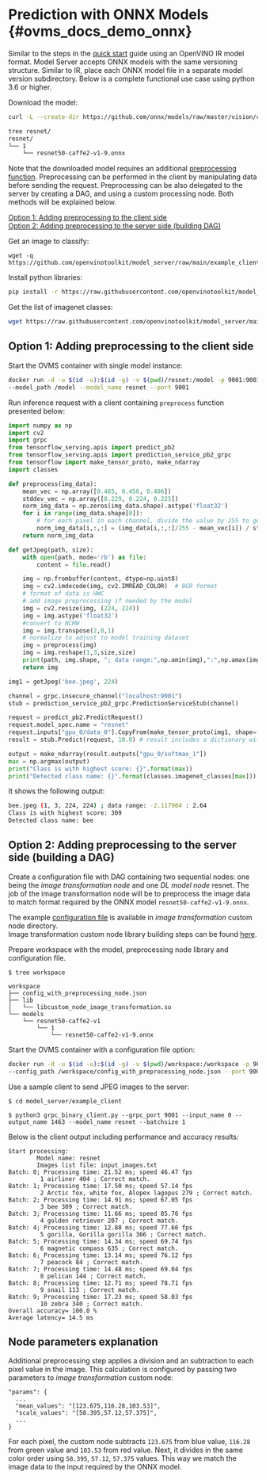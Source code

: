 # Prediction with ONNX Models {#ovms_docs_demo_onnx}

Similar to the steps in the [quick start](ovms_quickstart.md) guide using an OpenVINO IR model format. Model Server accepts ONNX models with the same versioning structure. Similar to IR, place each ONNX model file in a separate model version subdirectory.
Below is a complete functional use case using python 3.6 or higher.

Download the model:
```bash
curl -L --create-dir https://github.com/onnx/models/raw/master/vision/classification/resnet/model/resnet50-caffe2-v1-9.onnx -o resnet/1/resnet50-caffe2-v1-9.onnx
```
```bash
tree resnet/
resnet/
└── 1
    └── resnet50-caffe2-v1-9.onnx
```
Note that the downloaded model requires an additional [preprocessing function](https://github.com/onnx/models/tree/master/vision/classification/resnet#preprocessing). Preprocessing can be performed in the client by manipulating data before sending the request. Preprocessing can be also delegated to the server by creating a DAG, and using a custom processing node. Both methods will be explained below.

<a href="#client-side">Option 1: Adding preprocessing to the client side</a>  
<a href="#server-side">Option 2: Adding preprocessing to the server side (building DAG)</a>

Get an image to classify:
```
wget -q https://github.com/openvinotoolkit/model_server/raw/main/example_client/images/bee.jpeg
```
Install python libraries:
```bash
pip install -r https://raw.githubusercontent.com/openvinotoolkit/model_server/main/example_client/client_requirements.txt
```
Get the list of imagenet classes:
```bash
wget https://raw.githubusercontent.com/openvinotoolkit/model_server/main/example_client/classes.py
```

## Option 1: Adding preprocessing to the client side <a name="client-side"></a>

Start the OVMS container with single model instance:
```bash
docker run -d -u $(id -u):$(id -g) -v $(pwd)/resnet:/model -p 9001:9001 openvino/model_server:latest \
--model_path /model --model_name resnet --port 9001
```

Run inference request with a client containing `preprocess` function presented below:
```python
import numpy as np
import cv2
import grpc
from tensorflow_serving.apis import predict_pb2
from tensorflow_serving.apis import prediction_service_pb2_grpc
from tensorflow import make_tensor_proto, make_ndarray
import classes

def preprocess(img_data):
    mean_vec = np.array([0.485, 0.456, 0.406])
    stddev_vec = np.array([0.229, 0.224, 0.225])
    norm_img_data = np.zeros(img_data.shape).astype('float32')
    for i in range(img_data.shape[0]):
        # for each pixel in each channel, divide the value by 255 to get value between [0, 1] and then normalize
        norm_img_data[i,:,:] = (img_data[i,:,:]/255 - mean_vec[i]) / stddev_vec[i]
    return norm_img_data

def getJpeg(path, size):
    with open(path, mode='rb') as file:
        content = file.read()

    img = np.frombuffer(content, dtype=np.uint8)
    img = cv2.imdecode(img, cv2.IMREAD_COLOR)  # BGR format
    # format of data is HWC
    # add image preprocessing if needed by the model
    img = cv2.resize(img, (224, 224))
    img = img.astype('float32')
    #convert to NCHW
    img = img.transpose(2,0,1)
    # normalize to adjust to model training dataset
    img = preprocess(img)
    img = img.reshape(1,3,size,size)
    print(path, img.shape, "; data range:",np.amin(img),":",np.amax(img))
    return img

img1 = getJpeg('bee.jpeg', 224)

channel = grpc.insecure_channel("localhost:9001")
stub = prediction_service_pb2_grpc.PredictionServiceStub(channel)

request = predict_pb2.PredictRequest()
request.model_spec.name = "resnet"
request.inputs["gpu_0/data_0"].CopyFrom(make_tensor_proto(img1, shape=(img1.shape)))
result = stub.Predict(request, 10.0) # result includes a dictionary with all model outputs

output = make_ndarray(result.outputs["gpu_0/softmax_1"])
max = np.argmax(output)
print("Class is with highest score: {}".format(max))
print("Detected class name: {}".format(classes.imagenet_classes[max]))
```

It shows the following output:
```bash
bee.jpeg (1, 3, 224, 224) ; data range: -2.117904 : 2.64
Class is with highest score: 309
Detected class name: bee
```


## Option 2: Adding preprocessing to the server side (building a DAG) <a name="server-side"></a>

Create a configuration file with DAG containing two sequential nodes: one being the _image transformation node_ and one _DL model node_ resnet. The job of the image transformation node will be to preprocess the image data to match format required by the ONNX model `resnet50-caffe2-v1-9.onnx`.

The example [configuration file](../src/custom_nodes/image_transformation/config_with_preprocessing_node.json) is available in _image transformation_ custom node directory.  
Image transformation custom node library building steps can be found [here](../src/custom_nodes/image_transformation).

Prepare workspace with the model, preprocessing node library and configuration file.
```
$ tree workspace

workspace
├── config_with_preprocessing_node.json
├── lib
│   └── libcustom_node_image_transformation.so
└── models
    └── resnet50-caffe2-v1
        └── 1
            └── resnet50-caffe2-v1-9.onnx
```

Start the OVMS container with a configuration file option:
```bash
docker run -d -u $(id -u):$(id -g) -v $(pwd)/workspace:/workspace -p 9001:9001 openvino/model_server:latest \
--config_path /workspace/config_with_preprocessing_node.json --port 9001
```

Use a sample client to send JPEG images to the server:
```
$ cd model_server/example_client

$ python3 grpc_binary_client.py --grpc_port 9001 --input_name 0 --output_name 1463 --model_name resnet --batchsize 1
```
Below is the client output including performance and accuracy results:
```
Start processing:
        Model name: resnet
        Images list file: input_images.txt
Batch: 0; Processing time: 21.52 ms; speed 46.47 fps
         1 airliner 404 ; Correct match.
Batch: 1; Processing time: 17.50 ms; speed 57.14 fps
         2 Arctic fox, white fox, Alopex lagopus 279 ; Correct match.
Batch: 2; Processing time: 14.91 ms; speed 67.05 fps
         3 bee 309 ; Correct match.
Batch: 3; Processing time: 11.66 ms; speed 85.76 fps
         4 golden retriever 207 ; Correct match.
Batch: 4; Processing time: 12.88 ms; speed 77.66 fps
         5 gorilla, Gorilla gorilla 366 ; Correct match.
Batch: 5; Processing time: 14.34 ms; speed 69.74 fps
         6 magnetic compass 635 ; Correct match.
Batch: 6; Processing time: 13.14 ms; speed 76.12 fps
         7 peacock 84 ; Correct match.
Batch: 7; Processing time: 14.48 ms; speed 69.04 fps
         8 pelican 144 ; Correct match.
Batch: 8; Processing time: 12.71 ms; speed 78.71 fps
         9 snail 113 ; Correct match.
Batch: 9; Processing time: 17.23 ms; speed 58.03 fps
         10 zebra 340 ; Correct match.
Overall accuracy= 100.0 %
Average latency= 14.5 ms
```

## Node parameters explanation
Additional preprocessing step applies a division and an subtraction to each pixel value in the image. This calculation is configured by passing two parameters to _image transformation_ custom node:
```
"params": {
  ...
  "mean_values": "[123.675,116.28,103.53]",
  "scale_values": "[58.395,57.12,57.375]",
  ...
}
```
For each pixel, the custom node subtracts `123.675` from blue value, `116.28` from green value and `103.53` from red value. Next, it divides in the same color order using `58.395`, `57.12`, `57.375` values. This way we match the image data to the input required by the ONNX model.
